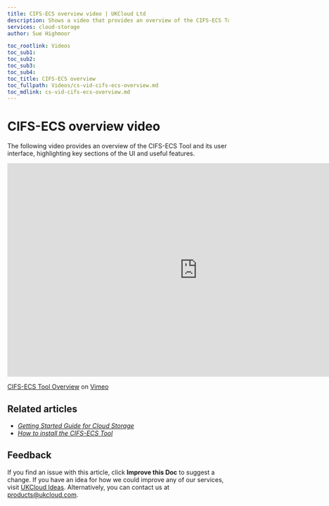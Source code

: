 ```yaml
---
title: CIFS-ECS overview video | UKCloud Ltd
description: Shows a video that provides an overview of the CIFS-ECS Tool
services: cloud-storage
author: Sue Highmoor

toc_rootlink: Videos
toc_sub1: 
toc_sub2:
toc_sub3:
toc_sub4:
toc_title: CIFS-ECS overview
toc_fullpath: Videos/cs-vid-cifs-ecs-overview.md
toc_mdlink: cs-vid-cifs-ecs-overview.md
---
```


# CIFS-ECS overview video

The following video provides an overview of the CIFS-ECS Tool and its user interface, highlighting key sections of the UI and useful features.

<iframe src="https://player.vimeo.com/video/300264583?color=34d9c3" width="864" height="486" frameborder="0" webkitallowfullscreen mozallowfullscreen allowfullscreen></iframe>

[CIFS-ECS Tool Overview](https://vimeo.com/300264583) on [Vimeo](https://vimeo.com/ukcloud)

## Related articles

- [*Getting Started Guide for Cloud Storage*](cs-gs.md)
- [*How to install the CIFS-ECS Tool*](cs-how-install-cifs-ecs.md)

## Feedback

If you find an issue with this article, click **Improve this Doc** to suggest a change. If you have an idea for how we could improve any of our services, visit [UKCloud Ideas](https://ideas.ukcloud.com). Alternatively, you can contact us at <products@ukcloud.com>.
